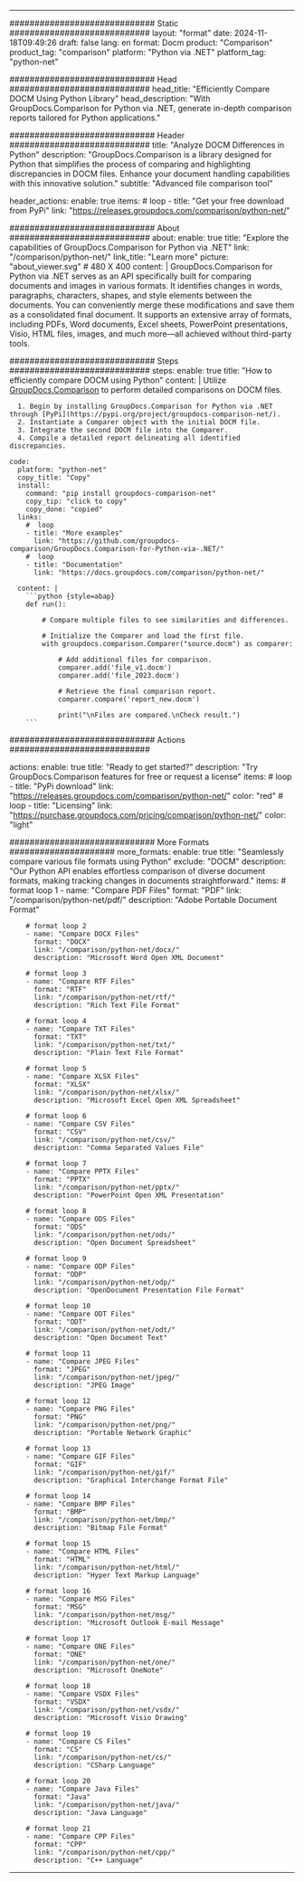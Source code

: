 
---
############################# Static ############################
layout: "format"
date:  2024-11-18T09:49:26
draft: false
lang: en
format: Docm
product: "Comparison"
product_tag: "comparison"
platform: "Python via .NET"
platform_tag: "python-net"

############################# Head ############################
head_title: "Efficiently Compare DOCM Using Python Library"
head_description: "With GroupDocs.Comparison for Python via .NET, generate in-depth comparison reports tailored for Python applications."

############################# Header ############################
title: "Analyze DOCM Differences in Python" 
description: "GroupDocs.Comparison is a library designed for Python that simplifies the process of comparing and highlighting discrepancies in DOCM files. Enhance your document handling capabilities with this innovative solution."
subtitle: "Advanced file comparison tool" 

header_actions:
  enable: true
  items:
    #  loop
    - title: "Get your free download from PyPi"
      link: "https://releases.groupdocs.com/comparison/python-net/"
      
############################# About ############################
about:
    enable: true
    title: "Explore the capabilities of GroupDocs.Comparison for Python via .NET"
    link: "/comparison/python-net/"
    link_title: "Learn more"
    picture: "about_viewer.svg" # 480 X 400
    content: |
       GroupDocs.Comparison for Python via .NET serves as an API specifically built for comparing documents and images in various formats. It identifies changes in words, paragraphs, characters, shapes, and style elements between the documents. You can conveniently merge these modifications and save them as a consolidated final document. It supports an extensive array of formats, including PDFs, Word documents, Excel sheets, PowerPoint presentations, Visio, HTML files, images, and much more—all achieved without third-party tools.

############################# Steps ############################
steps:
    enable: true
    title: "How to efficiently compare DOCM using Python"
    content: |
      Utilize [GroupDocs.Comparison](https://products.groupdocs.com/comparison/python-net/) to perform detailed comparisons on DOCM files.
      
      1. Begin by installing GroupDocs.Comparison for Python via .NET through [PyPi](https://pypi.org/project/groupdocs-comparison-net/).
      2. Instantiate a Comparer object with the initial DOCM file.
      3. Integrate the second DOCM file into the Comparer.
      4. Compile a detailed report delineating all identified discrepancies.
   
    code:
      platform: "python-net"
      copy_title: "Copy"
      install:
        command: "pip install groupdocs-comparison-net"
        copy_tip: "click to copy"
        copy_done: "copied"
      links:
        #  loop
        - title: "More examples"
          link: "https://github.com/groupdocs-comparison/GroupDocs.Comparison-for-Python-via-.NET/"
        #  loop
        - title: "Documentation"
          link: "https://docs.groupdocs.com/comparison/python-net/"
          
      content: |
        ```python {style=abap}
        def run():

            # Compare multiple files to see similarities and differences.

            # Initialize the Comparer and load the first file.
            with groupdocs.comparison.Comparer("source.docm") as comparer:

                # Add additional files for comparison.
                comparer.add('file_v1.docm')
                comparer.add('file_2023.docm')

                # Retrieve the final comparison report.
                comparer.compare('report_new.docm')

                print("\nFiles are compared.\nCheck result.")
        ```            

############################# Actions ############################

actions:
  enable: true
  title: "Ready to get started?"
  description: "Try GroupDocs.Comparison features for free or request a license"
  items:
    #  loop
    - title: "PyPi download"
      link: "https://releases.groupdocs.com/comparison/python-net/"
      color: "red"
        #  loop
    - title: "Licensing"
      link: "https://purchase.groupdocs.com/pricing/comparison/python-net/"
      color: "light"


############################# More Formats #####################
more_formats:
    enable: true
    title: "Seamlessly compare various file formats using Python"
    exclude: "DOCM"
    description: "Our Python API enables effortless comparison of diverse document formats, making tracking changes in documents straightforward."
    items: 
        # format loop 1
        - name: "Compare PDF Files"
          format: "PDF"
          link: "/comparison/python-net/pdf/"
          description: "Adobe Portable Document Format"

        # format loop 2
        - name: "Compare DOCX Files"
          format: "DOCX"
          link: "/comparison/python-net/docx/"
          description: "Microsoft Word Open XML Document"

        # format loop 3
        - name: "Compare RTF Files"
          format: "RTF"
          link: "/comparison/python-net/rtf/"
          description: "Rich Text File Format"

        # format loop 4
        - name: "Compare TXT Files"
          format: "TXT"
          link: "/comparison/python-net/txt/"
          description: "Plain Text File Format"

        # format loop 5
        - name: "Compare XLSX Files"
          format: "XLSX"
          link: "/comparison/python-net/xlsx/"
          description: "Microsoft Excel Open XML Spreadsheet"

        # format loop 6
        - name: "Compare CSV Files"
          format: "CSV"
          link: "/comparison/python-net/csv/"
          description: "Comma Separated Values File"

        # format loop 7
        - name: "Compare PPTX Files"
          format: "PPTX"
          link: "/comparison/python-net/pptx/"
          description: "PowerPoint Open XML Presentation"

        # format loop 8
        - name: "Compare ODS Files"
          format: "ODS"
          link: "/comparison/python-net/ods/"
          description: "Open Document Spreadsheet"

        # format loop 9
        - name: "Compare ODP Files"
          format: "ODP"
          link: "/comparison/python-net/odp/"
          description: "OpenDocument Presentation File Format"

        # format loop 10
        - name: "Compare ODT Files"
          format: "ODT"
          link: "/comparison/python-net/odt/"
          description: "Open Document Text"

        # format loop 11
        - name: "Compare JPEG Files"
          format: "JPEG"
          link: "/comparison/python-net/jpeg/"
          description: "JPEG Image"

        # format loop 12
        - name: "Compare PNG Files"
          format: "PNG"
          link: "/comparison/python-net/png/"
          description: "Portable Network Graphic"

        # format loop 13
        - name: "Compare GIF Files"
          format: "GIF"
          link: "/comparison/python-net/gif/"
          description: "Graphical Interchange Format File"

        # format loop 14
        - name: "Compare BMP Files"
          format: "BMP"
          link: "/comparison/python-net/bmp/"
          description: "Bitmap File Format"

        # format loop 15
        - name: "Compare HTML Files"
          format: "HTML"
          link: "/comparison/python-net/html/"
          description: "Hyper Text Markup Language"

        # format loop 16
        - name: "Compare MSG Files"
          format: "MSG"
          link: "/comparison/python-net/msg/"
          description: "Microsoft Outlook E-mail Message"

        # format loop 17
        - name: "Compare ONE Files"
          format: "ONE"
          link: "/comparison/python-net/one/"
          description: "Microsoft OneNote"

        # format loop 18
        - name: "Compare VSDX Files"
          format: "VSDX"
          link: "/comparison/python-net/vsdx/"
          description: "Microsoft Visio Drawing"

        # format loop 19
        - name: "Compare CS Files"
          format: "CS"
          link: "/comparison/python-net/cs/"
          description: "CSharp Language"

        # format loop 20
        - name: "Compare Java Files"
          format: "Java"
          link: "/comparison/python-net/java/"
          description: "Java Language"
          
        # format loop 21
        - name: "Compare CPP Files"
          format: "CPP"
          link: "/comparison/python-net/cpp/"
          description: "C++ Language"
---